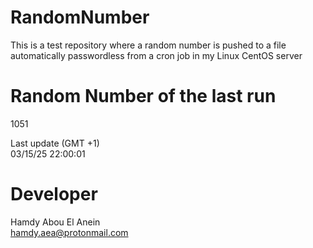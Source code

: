 # RandomNumber    
This is a test repository where a random number is pushed to a file automatically passwordless from a cron job in my Linux CentOS server    
# Random Number of the last run   
1051
      
Last update (GMT +1)    
03/15/25 22:00:01
# Developer    
Hamdy Abou El Anein   
hamdy.aea@protonmail.com
